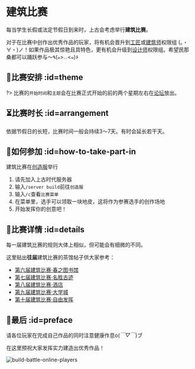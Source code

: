 # 建筑比赛

每当学生长假或法定节假日到来时，上古会考虑举行**建筑比赛**。

对于在比赛中创作出优秀作品的玩家，将有机会晋升到[工匠][crafter]或[建筑师][architect]权限组 (。・∀・)ノ！如果作品极其惊艳且具特色，更有机会升级到[设计师][designer]权限组。希望民那桑都可以踊跃参与～٩(๑>◡<๑)۶

## 📅比赛安排 :id=theme

?> 比赛的`开始时间`和`主题`会在比赛正式开始的前的两个星期左右在[论坛](https://bbs.mewcraft.cc/)放出。

## ⏳比赛时长 :id=arrangement

依据节假日的长短，比赛时间一般会持续3～7天。有时会延长若干天。

## 👋如何参加 :id=how-to-take-part-in

建筑比赛在[创造服](/servers/creative.md)举行

1. 请先加入上古时代服务器
2. 输入`/server build`前往`创造服`
3. 输入`/c`查看`比赛菜单`
4. 在菜单里，选手可以领取一块地皮，这将作为参赛选手的创作场地
5. 开始发挥你的创意吧！

## 💯比赛详情 :id=details

每一届建筑比赛的规则大体上相似，但可能会有细微的不同。

这里贴出**往届**建筑比赛的茶馆帖子供大家参考：

- [第六届建筑比赛·春之图书馆](https://bbs.mewcraft.cc/d/108-2019)
- [第七届建筑比赛·名胜古迹](https://bbs.mewcraft.cc/d/208-2019)
- [第八届建筑比赛·酒店](https://bbs.mewcraft.cc/d/431-2020)
- [第九届建筑比赛·大学城](https://bbs.mewcraft.cc/d/488-1202)
- [第十届建筑比赛·自由发挥](https://bbs.mewcraft.cc/d/512-2021)

## 🎊最后 :id=preface

请各位玩家在完成自己作品的同时注意健康作息o(*￣▽￣*)ブ

在这里预祝大家发挥实力建造出优秀作品！

![build-battle-online-players](https://mewcraft-homepage.oss-cn-zhangjiakou.aliyuncs.com/images/build-battle-online-players.jpg)

[crafter]: /main/groups.md#crafter "工匠"
[designer]: /main/groups.md#designer "设计师"
[architect]: /main/groups.md#arch "建筑师"

